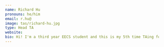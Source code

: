 ```yaml
---
name: Richard Hu
pronouns: he/him
email: r.hu@
image: tas/richard-hu.jpg
type: Head TA
website: 
bio: Hi! I'm a third year EECS student and this is my 5th time TAing for CS 70! In my free time, I enjoy cooking, hiking, playing TF2, watching The Office and Ted Lasso, and working out. Hope you have a wonderful semester :D
---
```

